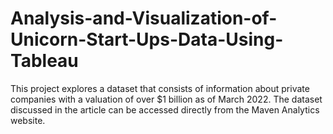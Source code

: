 # Analysis-and-Visualization-of-Unicorn-Start-Ups-Data-Using-Tableau
This project explores a dataset that consists of information about private companies with a valuation of over $1 billion as of March 2022. The dataset discussed in the article can be accessed directly from the Maven Analytics website.

